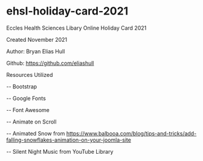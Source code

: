 # ehsl-holiday-card-2021

Eccles Health Sciences Libary Online Holiday Card 2021 

Created November 2021

Author: Bryan Elias Hull

Github: https://github.com/eliashull

Resources Utilized

-- Bootstrap 

-- Google Fonts

-- Font Awesome

-- Animate on Scroll

-- Animated Snow from https://www.balbooa.com/blog/tips-and-tricks/add-falling-snowflakes-animation-on-your-joomla-site

-- Silent Night Music from YouTube Library
